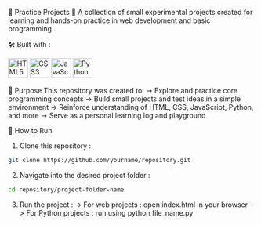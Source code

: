 🧪 Practice Projects
🎯 A collection of small experimental projects created for learning and hands-on practice in web development and basic programming.

🛠️ Built with :
<p float="left"> <img src="https://cdn.jsdelivr.net/gh/devicons/devicon/icons/html5/html5-original.svg" width="40" alt="HTML5" /> <img src="https://cdn.jsdelivr.net/gh/devicons/devicon/icons/css3/css3-original.svg" width="40" alt="CSS3" /> <img src="https://cdn.jsdelivr.net/gh/devicons/devicon/icons/javascript/javascript-original.svg" width="40" alt="JavaScript" /> <img src="https://cdn.jsdelivr.net/gh/devicons/devicon/icons/python/python-original.svg" width="40" alt="Python" /> </p>

🧠 Purpose
This repository was created to:
-> Explore and practice core programming concepts
-> Build small projects and test ideas in a simple environment
-> Reinforce understanding of HTML, CSS, JavaScript, Python, and more
-> Serve as a personal learning log and playground

🚀 How to Run
1. Clone this repository :
```bash
git clone https://github.com/yourname/repository.git
```
2. Navigate into the desired project folder :
```bash
cd repository/project-folder-name
```
3. Run the project :
-> For web projects : open index.html in your browser
-> For Python projects : run using python file_name.py



